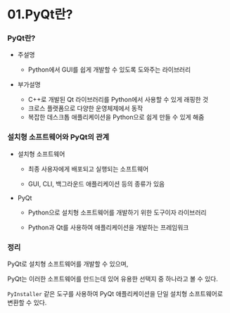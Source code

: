 # 01.PyQt란?

### PyQt란?

- 주설명
  - Python에서 GUI를 쉽게 개발할 수 있도록 도와주는 라이브러리

- 부가설명
  - C++로 개발된 Qt 라이브러리를 Python에서 사용할 수 있게 래핑한 것
  - 크로스 플랫폼으로 다양한 운영체제에서 동작
  - 복잡한 데스크톱 애플리케이션을 Python으로 쉽게 만들 수 있게 해줌




### 설치형 소프트웨어와 PyQt의 관계

- 설치형 소프트웨어

  - 최종 사용자에게 배포되고 실행되는 소프트웨어

  - GUI, CLI, 백그라운드 애플리케이션 등의 종류가 있음


- PyQt

  - Python으로 설치형 소프트웨어를 개발하기 위한 도구이자 라이브러리

  - Python과 Qt를 사용하여 애플리케이션을 개발하는 프레임워크




### 정리

PyQt로 설치형 소프트웨어를 개발할 수 있으며, 

PyQt는 이러한 소프트웨어를 만드는데 있어 유용한 선택지 중 하나라고 볼 수 있다.

`PyInstaller` 같은 도구를 사용하여 PyQt 애플리케이션을 단일 설치형 소프트웨어로 변환할 수 있다.
